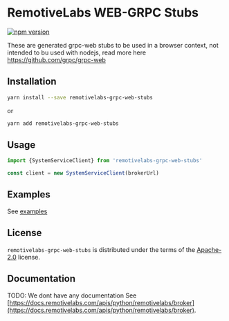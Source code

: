 # RemotiveLabs WEB-GRPC Stubs

[![npm version](https://img.shields.io/npm/v/remotivelabs-grpc-web-stubs.svg)](https://www.npmjs.com/package/remotivelabs-grpc-web-stubs)

These are generated grpc-web stubs to be used in a browser context, not intended
to bu used with nodejs, read more here https://github.com/grpc/grpc-web

## Installation

```bash
yarn install --save remotivelabs-grpc-web-stubs
```

or

```bash
yarn add remotivelabs-grpc-web-stubs
```

## Usage

```javascript
import {SystemServiceClient} from 'remotivelabs-grpc-web-stubs'

const client = new SystemServiceClient(brokerUrl)
```

## Examples

See [examples](./examples/README.md)

## License

`remotivelabs-grpc-web-stubs` is distributed under the terms of the [Apache-2.0](https://spdx.org/licenses/Apache-2.0.html) license.

## Documentation

TODO: We dont have any documentation
See [https://docs.remotivelabs.com/apis/python/remotivelabs/broker](https://docs.remotivelabs.com/apis/python/remotivelabs/broker).
